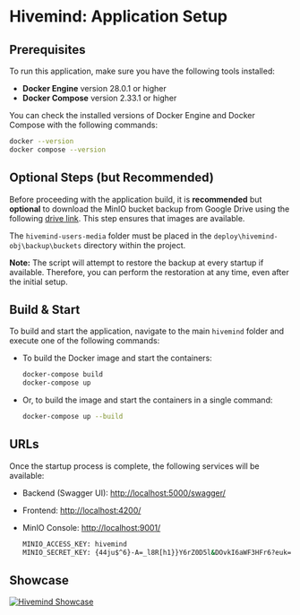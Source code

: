 # Hivemind: Application Setup

## Prerequisites

To run this application, make sure you have the following tools installed:

- **Docker Engine** version 28.0.1 or higher  
- **Docker Compose** version 2.33.1 or higher  

You can check the installed versions of Docker Engine and Docker Compose with the following commands:

```bash
docker --version
docker compose --version
```

## Optional Steps (but Recommended)

Before proceeding with the application build, it is **recommended** but **optional** to download the MinIO bucket backup from Google Drive using the following [drive link](https://drive.google.com/drive/folders/1w6luXvHIpc96OiTAih6y7e5RO0cwCxPw?usp=sharing). This step ensures that images are available.

The `hivemind-users-media` folder must be placed in the `deploy\hivemind-obj\backup\buckets` directory within the project.

**Note:** The script will attempt to restore the backup at every startup if available. Therefore, you can perform the restoration at any time, even after the initial setup.

## Build & Start

To build and start the application, navigate to the main `hivemind` folder and execute one of the following commands:

- To build the Docker image and start the containers:

  ```bash
  docker-compose build
  docker-compose up
  ```

- Or, to build the image and start the containers in a single command:

  ```bash
  docker-compose up --build
  ```

## URLs

Once the startup process is complete, the following services will be available:

- Backend (Swagger UI): <http://localhost:5000/swagger/>
- Frontend: <http://localhost:4200/>
- MinIO Console: <http://localhost:9001/>

  ```bash
  MINIO_ACCESS_KEY: hivemind
  MINIO_SECRET_KEY: {44ju$^6}-A=_l8R[h1}}Y6rZ0D5l&DOvkI6aWF3HFr6?euk=`
  ```

## Showcase

[![Hivemind Showcase](https://img.youtube.com/vi/TcQixXWtcK8/0.jpg)](https://www.youtube.com/watch?v=TcQixXWtcK8)
